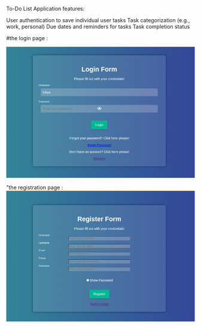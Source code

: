 To-Do List Application
features:

User authentication to save individual user tasks
Task categorization (e.g., work, personal)
Due dates and reminders for tasks
Task completion status

#the login page : 

![alt text](<Screenshot from 2024-07-19 01-02-06.png>)

"the registration page :
![alt text](<Screenshot from 2024-07-19 01-02-39.png>)